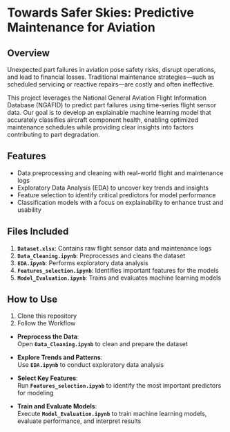# Towards Safer Skies: Predictive Maintenance for Aviation

## Overview
Unexpected part failures in aviation pose safety risks, disrupt operations, and lead to financial losses. Traditional maintenance strategies—such as scheduled servicing or reactive repairs—are costly and often ineffective.  

This project leverages the National General Aviation Flight Information Database (NGAFID) to predict part failures using time-series flight sensor data. Our goal is to develop an explainable machine learning model that accurately classifies aircraft component health, enabling optimized maintenance schedules while providing clear insights into factors contributing to part degradation.

## Features
- Data preprocessing and cleaning with real-world flight and maintenance logs
- Exploratory Data Analysis (EDA) to uncover key trends and insights
- Feature selection to identify critical predictors for model performance
- Classification models with a focus on explainability to enhance trust and usability

## Files Included
1. **`Dataset.xlsx`**: Contains raw flight sensor data and maintenance logs
2. **`Data_Cleaning.ipynb`**: Preprocesses and cleans the dataset
3. **`EDA.ipynb`**: Performs exploratory data analysis
4. **`Features_selection.ipynb`**: Identifies important features for the models
5. **`Model_Evaluation.ipynb`**: Trains and evaluates machine learning models

## How to Use
1. Clone this repository
2. Follow the Workflow
- **Preprocess the Data**:  
   Open **`Data_Cleaning.ipynb`** to clean and prepare the dataset

- **Explore Trends and Patterns**:  
   Use **`EDA.ipynb`** to conduct exploratory data analysis

- **Select Key Features**:  
   Run **`Features_selection.ipynb`** to identify the most important predictors for modeling

- **Train and Evaluate Models**:  
   Execute **`Model_Evaluation.ipynb`** to train machine learning models, evaluate performance, and interpret results

